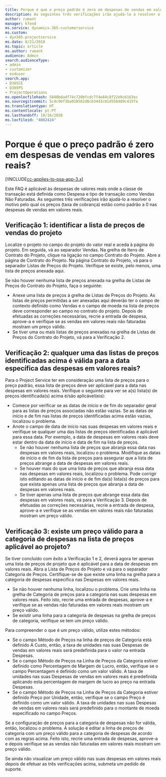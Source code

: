 ```yaml
---
title: Porque é que o preço padrão é zero em despesas de vendas em valores reais?
description: As seguintes três verificações irão ajudá-lo a resolver o motivo pelo qual os preços estão como padrão a 0 para despesas de vendas em valores reais.
author: rumant
manager: kfend
ms.service: dynamics-365-customerservice
ms.custom:
- dyn365-projectservice
ms.date: 8/21/2018
ms.topic: article
ms.author: rumant
audience: Admin
search.audienceType:
- admin
- customizer
- enduser
search.app:
- D365CE
- D365PS
- ProjectOperations
ms.openlocfilehash: 5840bda4f74c720bfcdc7f4e84c8f22e0c6163ec
ms.sourcegitcommit: 5c4c9bf3ba018562d6cb3443c01d550489c415fa
ms.translationtype: HT
ms.contentlocale: pt-PT
ms.lasthandoff: 10/16/2020
ms.locfileid: "4082424"
---
```

# <a name="why-is-the-price-defaulting-to-zero-on-expense-sales-actuals"></a>Porque é que o preço padrão é zero em despesas de vendas em valores reais?

[!INCLUDE[cc-applies-to-psa-app-3.x](../includes/cc-applies-to-psa-app-3x.md)]

Este FAQ é aplicável às despesas de valores reais onde a classe de transação está definida como Despesa e tipo de transação como Vendas Não Faturadas. As seguintes três verificações irão ajudá-lo a resolver o motivo pelo qual os preços (taxa de cobrança) estão como padrão a 0 nas despesas de vendas em valores reais.

## <a name="check-1-identify-the-sales-price-list-for-project"></a>Verificação 1: identificar a lista de preços de vendas do projeto

Localize o projeto no campo do projeto do valor real e aceda à página do projeto. Em seguida, vá ao separador Vendas. Na grelha de Itens de Contrato do Projeto, clique na ligação no campo Contrato do Projeto. Abre a página de Contrato do Projeto. Na página Contrato do Projeto, vá para o separador Listas de Preços do Projeto. Verifique se existe, pelo menos, uma lista de preços anexada aqui.

Se não houver nenhuma lista de preços anexada na grelha de Listas de Preços do Contrato do Projeto, faça o seguinte:

- Anexe uma lista de preços à grelha de Listas de Preços do Projeto. As listas de preços permitidas a ser anexadas aqui deverão ter o campo de contexto definido como Vendas e o campo de moeda na lista de preços deve corresponder ao campo no contrato do projeto. Depois de efetuadas as correções necessárias, recrie a entrada de despesa, aprove-a e verifique se as vendas em valores reais não faturadas mostram um preço válido.
- Se tiver uma ou mais listas de preços anexadas na grelha de Listas de Preços do Contrato do Projeto, vá para a Verificação 2.

## <a name="check-2-are-any-of-the-price-lists-identified-above-valid-for-the-specific-date-of-the-expense-actual"></a>Verificação 2: qualquer uma das listas de preços identificadas acima é válida para a data específica das despesas em valores reais?

Para o Project Service ter em consideração uma lista de preços para o preço padrão, essa lista de preços deve ser aplicável para a data nas despesas em valores reais. Verifique o seguinte para ver se a(s) lista(s) de preços identificada(s) acima é/são aplicável(eis):

- Comece por verificar se as datas de início e de fim do separador geral para as listas de preços associadas não estão vazias. Se as datas de início e de fim nas listas de preços identificadas acima estão vazias, localizou o problema. 
- Anote o campo de data de início nas suas despesas em valores reais e verifique se qualquer uma das listas de preços identificadas é aplicável para essa data. Por exemplo, a data de despesas em valores reais deve estar dentro da data de início e data de fim na lista de preços. 
    - Se não houver nenhuma lista de preços que abranja essa data nas despesas em valores reais, localizou o problema. Modifique as datas de início e de fim da lista de preços para assegurar que a lista de preços abrange a data de despesas em valores reais. 
    - Se houver mais do que uma lista de preços que abranja essa data nas despesas em valores reais, localizou o problema. Pode corrigir isto editando as datas de início e de fim da(s) lista(s) de preços para que exista apenas uma lista de preços que abranja a data de despesas em valores reais. 
    - Se tiver apenas uma lista de preços que abrange essa data das despesas em valores reais, vá para a Verificação 3.
Depois de efetuadas as correções necessárias, recrie a entrada de despesa, aprove-a e verifique se as vendas em valores reais não faturadas mostram um preço válido.

## <a name="check-3-is-there-a-valid-price-for-the-expense-category-in-the-applicable-project-price-list"></a>Verificação 3: existe um preço válido para a categoria de despesas na lista de preços aplicável ao projeto? 

Se tiver concluído com êxito a Verificação 1 e 2, deverá agora ter apenas uma lista de preços de projeto que é aplicável para a data de despesas em valores reais. Abra a Lista de Preços do Projeto e vá para o separador Categoria de Preços. Certifique-se de que existe uma linha na grelha para a categoria de despesas específica nas Despesas em valores reais.
 
- Se não houver nenhuma linha, localizou o problema. Crie uma linha na grelha de Categoria de preços para a categoria nas suas despesas em valores reais. Feito isto, recrie uma entrada de despesas, aprove-a e verifique se as vendas não faturadas em valores reais mostram um preço válido. 
- Se existir uma linha para a categoria de despesas na grelha de preços de categoria, verifique se tem um preço válido.

Para compreender o que é um preço válido, utilize estes métodos:

- Se o campo Método de Preços na linha de preços de Categoria está definido A Custo, então, a taxa de unidades nas suas Despesas de vendas em valores reais será predefinida para o valor na entrada Despesas.
- Se o campo Método de Preços na Linha de Preços da Categoria estiver definido como Percentagem de Margem de Lucro, então, verifique se o campo Percentagem é definido como um valor válido. A taxa de unidades nas suas Despesas de vendas em valores reais é predefinida aplicando esta percentagem de margem de lucro ao preço na entrada Despesas.
- Se o campo Método de Preços na Linha de Preços da Categoria estiver definido Preço por Unidade, então, verifique se o campo Preço é definido como um valor válido. A taxa de unidades nas suas Despesas de vendas em valores reais será predefinido para o montante de moeda especificado no campo Preços.

Se a configuração de preços para a categoria de despesas não for válida, então, localizou o problema. A solução é editar a linha de preços de categoria com um preço válido para a categoria de despesas de acordo com as regras acima. Feito isto, recrie uma entrada de despesas, aprove-a e depois verifique se as vendas não faturadas em valores reais mostram um preço válido.

Se ainda não visualizar um preço válido nas suas despesas em valores reais depois de efetuar as três verificações acima, submeta um pedido de suporte.



